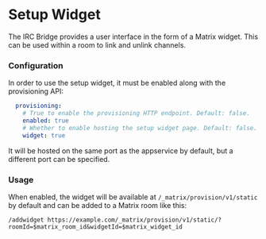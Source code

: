 # Setup Widget

The IRC Bridge provides a user interface in the form of a Matrix widget.
This can be used within a room to link and unlink channels.

### Configuration

In order to use the setup widget, it must be enabled along with the provisioning API:
```yaml
  provisioning:
    # True to enable the provisioning HTTP endpoint. Default: false.
    enabled: true
    # Whether to enable hosting the setup widget page. Default: false.
    widget: true
```
It will be hosted on the same port as the appservice by default, but a different port can be specified.

### Usage

When enabled, the widget will be available at `/_matrix/provision/v1/static` by default and can be added to a Matrix room like this:
```
/addwidget https://example.com/_matrix/provision/v1/static/?roomId=$matrix_room_id&widgetId=$matrix_widget_id
```



